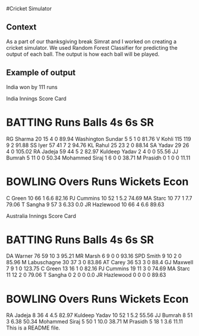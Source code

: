 #Cricket Simulator

## Context
As a part of our thanksgiving break Simrat and I worked on creating a cricket simulator. We used Random Forest Classifier for predicting the output of each ball. The output is how each ball will be played. 

## Example of output

India won by 111 runs

India Innings Score Card

BATTING                  Runs    Balls   4s      6s      SR
=============================================================
RG Sharma                20      15      4       0       89.94
Washington Sundar        5       5       1       0       81.76
V Kohli                  115     119     9       2       91.88
SS Iyer                  57      41      7       2       94.76
KL Rahul                 25      23      2       0       88.14
SA Yadav                 29      26      4       0       105.02
RA Jadeja                59      44      5       2       82.97
Kuldeep Yadav            2       4       0       0       55.56
JJ Bumrah                5       11      0       0       50.34
Mohammed Siraj           1       6       0       0       38.71
M Prasidh                0       1       0       0       11.11


BOWLING                  Overs   Runs    Wickets         Econ 
=============================================================
C Green                  10      66      1       6.6     82.16
PJ Cummins               10      52      1       5.2     74.69
MA Starc                 10      77      1       7.7     79.06
T Sangha                 9       57      3       6.33    0.0
JR Hazlewood             10      66      4       6.6     89.63


Australia Innings Score Card

BATTING                  Runs    Balls   4s      6s      SR
=============================================================
DA Warner                76      59      10      3       95.21
MR Marsh                 6       9       0       0       93.16
SPD Smith                9       10      2       0       85.96
M Labuschagne            30      37      3       0       83.86
AT Carey                 36      53      3       0       88.4
GJ Maxwell               7       9       1       0       123.75
C Green                  13      16      1       0       82.16
PJ Cummins               19      11      3       0       74.69
MA Starc                 11      12      2       0       79.06
T Sangha                 0       2       0       0       0.0
JR Hazlewood             0       0       0       0       89.63


BOWLING                  Overs   Runs    Wickets         Econ 
=============================================================
RA Jadeja                8       36      4       4.5     82.97
Kuldeep Yadav            10      52      1       5.2     55.56
JJ Bumrah                8       51      3       6.38    50.34
Mohammed Siraj           5       50      1       10.0    38.71
M Prasidh                5       18      1       3.6     11.11
This is a README file.
